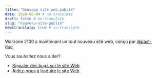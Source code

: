 ```yaml
---
title: "Nouveau site web publié"
date: 2020-06-04 # no-translate
draft: false # no-translate
slug: "nouveau-site-publié"
newstranslate: true # no-translate
---
```


Warzone 2100 a maintenant un tout nouveau site web, conçu par [@past-due](https://github.com/past-due).

Vous souhaitez nous aider?
- [Signaler des bugs sur le site Web](https://github.com/Warzone2100/wz2100.net/issues/new/choose)
- [Aidez-nous à traduire le site Web](https://github.com/Warzone2100/wz2100.net/docs/Translation.md)
